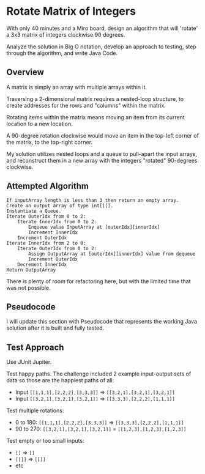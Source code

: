 # Rotate Matrix of Integers

With only 40 minutes and a Miro board, design an algorithm that will 'rotate' a 3x3 matrix of integers clockwise 90 degrees.

Analyze the solution in Big O notation, develop an approach to testing, step through the algorithm, and write Java Code.

## Overview

A matrix is simply an array with multiple arrays within it.

Traversing a 2-dimensional matrix requires a nested-loop structure, to create addresses for the rows and "columns" within the matrix.

Rotating items within the matrix means moving an item from its current location to a new location.

A 90-degree rotation clockwise would move an item in the top-left corner of the matrix, to the top-right corner.

My solution utilizes nested loops and a queue to pull-apart the input arrays, and reconstruct them in a new array with the integers "rotated" 90-degrees clockwise.

## Attempted Algorithm

```text
If inputArray length is less than 3 then return an empty array.
Create an output array of type int[][].
Instantiate a Queue.
Iterate OuterIdx from 0 to 2:
    Iterate InnerIdx from 0 to 2:
        Enqueue value InputArray at [outerIdx][innerIdx]
        Increment InnerIdx
    Increment OuterIdx
Iterate InnerIdx from 2 to 0:
    Iterate OuterIdx from 0 to 2:
        Assign OutputArray at [outerIdx][innerIdx] value from dequeue
        Increment OuterIdx
    Decrement InnerIdx
Return OutputArray
```

There is plenty of room for refactoring here, but with the limited time that was not possible.

## Pseudocode

I will update this section with Pseudocode that represents the working Java solution after it is built and fully tested.

## Test Approach

Use JUnit Jupiter.

Test happy paths. The challenge included 2 example input-output sets of data so those are the happiest paths of all:

- Input `[[1,1,1],[2,2,2],[3,3,3]]` => `[[3,2,1],[3,2,1],[3,2,1]]`
- Input `[[3,2,1],[3,2,1],[3,2,1]]` => `[[3,3,3],[2,2,2],[1,1,1]]`

Test multiple rotations:

- 0 to 180: `[[1,1,1],[2,2,2],[3,3,3]]` => `[[3,3,3],[2,2,2],[1,1,1]]`
- 90 to 270: `[[3,2,1],[3,2,1],[3,2,1]]` = `[[1,2,3],[1,2,3],[1,2,3]]`

Test empty or too small inputs:

- `[]` => `[]`
- `[[]]` => `[[]]`
- etc
